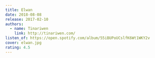 ```yaml
---
title: Elwan
date: 2018-08-08
release: 2017-02-10
authors:
  - name: Tinariwen
    link: http://tinariwen.com/
listen_of: https://open.spotify.com/album/55iBUPoUCslfK6Wt1WKY2v
cover: elwan.jpg
rating: 4.5
---
```

